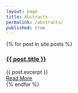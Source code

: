 ```yaml
---
layout: page
title: Abstracts
permalink: /abstracts/
published: true
---
```



<!-- <div class="posts"> -->
  {% for post in site.posts %}
    <article class="post">
      <h3><a href="{{ site.baseurl }}{{ post.url }}">{{ post.title }}</a></h3>
      <div class="entry">
        {{ post.excerpt }}
      </div>
      <a href="{{ site.baseurl }}{{ post.url }}" class="read-more">Read More</a>
    </article>
  {% endfor %}
<!-- </div> -->
